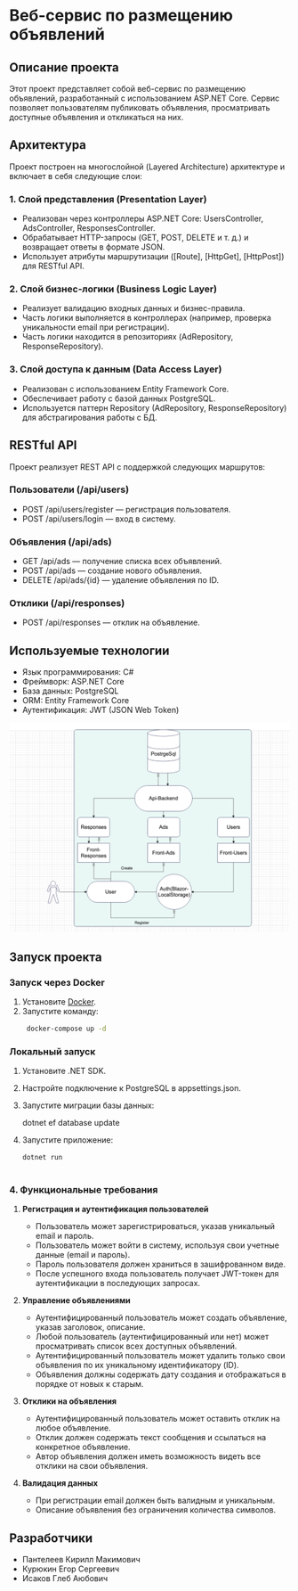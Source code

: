 # Веб-сервис по размещению объявлений

## Описание проекта

Этот проект представляет собой веб-сервис по размещению объявлений, разработанный с использованием ASP.NET Core. Сервис позволяет пользователям публиковать объявления, просматривать доступные объявления и откликаться на них.

## Архитектура

Проект построен на многослойной (Layered Architecture) архитектуре и включает в себя следующие слои:

### 1. Слой представления (Presentation Layer)
- Реализован через контроллеры ASP.NET Core: UsersController, AdsController, ResponsesController.
- Обрабатывает HTTP-запросы (GET, POST, DELETE и т. д.) и возвращает ответы в формате JSON.
- Использует атрибуты маршрутизации ([Route], [HttpGet], [HttpPost]) для RESTful API.

### 2. Слой бизнес-логики (Business Logic Layer)
- Реализует валидацию входных данных и бизнес-правила.
- Часть логики выполняется в контроллерах (например, проверка уникальности email при регистрации).
- Часть логики находится в репозиториях (AdRepository, ResponseRepository).

### 3. Слой доступа к данным (Data Access Layer)
- Реализован с использованием Entity Framework Core.
- Обеспечивает работу с базой данных PostgreSQL.
- Используется паттерн Repository (AdRepository, ResponseRepository) для абстрагирования работы с БД.

## RESTful API

Проект реализует REST API с поддержкой следующих маршрутов:

### Пользователи (/api/users)
- POST /api/users/register — регистрация пользователя.
- POST /api/users/login — вход в систему.

### Объявления (/api/ads)
- GET /api/ads — получение списка всех объявлений.
- POST /api/ads — создание нового объявления.
- DELETE /api/ads/{id} — удаление объявления по ID.

### Отклики (/api/responses)
- POST /api/responses — отклик на объявление.

## Используемые технологии
- Язык программирования: C#
- Фреймворк: ASP.NET Core
- База данных: PostgreSQL
- ORM: Entity Framework Core
- Аутентификация: JWT (JSON Web Token)

![Схема архитектуры](Pic.png)

## Запуск проекта

### Запуск через Docker
1. Установите [Docker](https://www.docker.com/).
2. Запустите команду:
   ```bash
    docker-compose up -d
   
### Локальный запуск
1. Установите .NET SDK.
2. Настройте подключение к PostgreSQL в appsettings.json.
3. Запустите миграции базы данных:
   
   dotnet ef database update   
4. Запустите приложение:
   ```bash
   dotnet run
   


### 4. Функциональные требования

1. **Регистрация и аутентификация пользователей**
   - Пользователь может зарегистрироваться, указав уникальный email и пароль.
   - Пользователь может войти в систему, используя свои учетные данные (email и пароль).
   - Пароль пользователя должен храниться в зашифрованном виде.
   - После успешного входа пользователь получает JWT-токен для аутентификации в последующих запросах.


2. **Управление объявлениями**
   - Аутентифицированный пользователь может создать объявление, указав заголовок, описание.
   - Любой пользователь (аутентифицированный или нет) может просматривать список всех доступных объявлений.
   - Аутентифицированный пользователь может удалить только свои объявления по их уникальному идентификатору (ID).
   - Объявления должны содержать дату создания и отображаться в порядке от новых к старым.

3. **Отклики на объявления**
   - Аутентифицированный пользователь может оставить отклик на любое объявление.
   - Отклик должен содержать текст сообщения и ссылаться на конкретное объявление.
   - Автор объявления должен иметь возможность видеть все отклики на свои объявления.

4. **Валидация данных**
   - При регистрации email должен быть валидным и уникальным.
   - Описание объявления без ограничения количества символов.
   
## Разработчики
- Пантелеев Кирилл Макимович
- Курюкин Егор Сергеевич
- Исаков Глеб Аюбович
